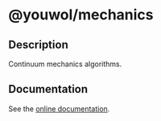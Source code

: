 # @youwol/mechanics


## Description
Continuum mechanics algorithms.

## Documentation
See the [online documentation](https://youwol.github.io/mechanics/dist/docs/index.html).
